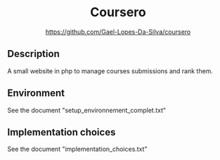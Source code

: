 <div align="center">
    <h1>Coursero</h1>
    <a href="https://github.com/Gael-Lopes-Da-Silva/coursero">https://github.com/Gael-Lopes-Da-Silva/coursero</a>
</div>


Description
------------------------------------------------------------------

A small website in php to manage courses submissions and rank them.


Environment
------------------------------------------------------------------

See the document "setup_environnement_complet.txt"


Implementation choices
------------------------------------------------------------------
See the document "implementation_choices.txt"